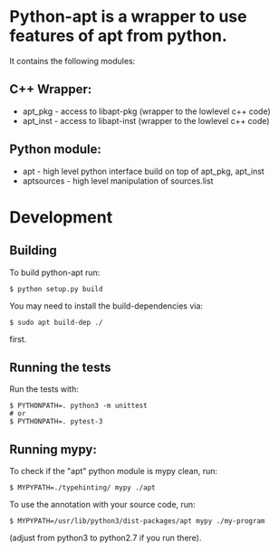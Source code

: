 # Python-apt is a wrapper to use features of apt from python.

It contains the following modules:

## C++ Wrapper:

* apt_pkg - access to libapt-pkg (wrapper to the lowlevel c++ code)
* apt_inst - access to libapt-inst (wrapper to the lowlevel c++ code)

## Python module:

* apt - high level python interface build on top of apt_pkg, apt_inst
* aptsources - high level manipulation of sources.list


# Development

## Building

To build python-apt run:
```
$ python setup.py build
```
You may need to install the build-dependencies via:
```
$ sudo apt build-dep ./
```
first.

## Running the tests

Run the tests with:
```
$ PYTHONPATH=. python3 -m unittest
# or
$ PYTHONPATH=. pytest-3
```

## Running mypy:

To check if the "apt" python module is mypy clean, run:
```
$ MYPYPATH=./typehinting/ mypy ./apt
```

To use the annotation with your source code, run:
```
$ MYPYPATH=/usr/lib/python3/dist-packages/apt mypy ./my-program
```
(adjust from python3 to python2.7 if you run there).
